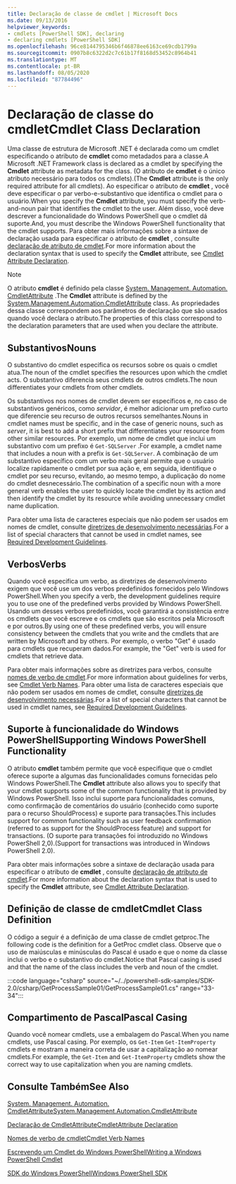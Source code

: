 ```yaml
---
title: Declaração de classe de cmdlet | Microsoft Docs
ms.date: 09/13/2016
helpviewer_keywords:
- cmdlets [PowerShell SDK], declaring
- declaring cmdlets [PowerShell SDK]
ms.openlocfilehash: 96ce8144795346b6f46878ee6163ce69cdb1799a
ms.sourcegitcommit: 0907b8c6322d2c7c61b17f8168d53452c8964b41
ms.translationtype: MT
ms.contentlocale: pt-BR
ms.lasthandoff: 08/05/2020
ms.locfileid: "87784496"
---
```

# <a name="cmdlet-class-declaration"></a><span data-ttu-id="7ca67-102">Declaração de classe do cmdlet</span><span class="sxs-lookup"><span data-stu-id="7ca67-102">Cmdlet Class Declaration</span></span>

<span data-ttu-id="7ca67-103">Uma classe de estrutura de Microsoft .NET é declarada como um cmdlet especificando o atributo de **cmdlet** como metadados para a classe.</span><span class="sxs-lookup"><span data-stu-id="7ca67-103">A Microsoft .NET Framework class is declared as a cmdlet by specifying the **Cmdlet** attribute as metadata for the class.</span></span> <span data-ttu-id="7ca67-104">(O atributo de **cmdlet** é o único atributo necessário para todos os cmdlets).</span><span class="sxs-lookup"><span data-stu-id="7ca67-104">(The **Cmdlet** attribute is the only required attribute for all cmdlets).</span></span>
<span data-ttu-id="7ca67-105">Ao especificar o atributo de **cmdlet** , você deve especificar o par verbo-e-substantivo que identifica o cmdlet para o usuário.</span><span class="sxs-lookup"><span data-stu-id="7ca67-105">When you specify the **Cmdlet** attribute, you must specify the verb-and-noun pair that identifies the cmdlet to the user.</span></span> <span data-ttu-id="7ca67-106">Além disso, você deve descrever a funcionalidade do Windows PowerShell que o cmdlet dá suporte.</span><span class="sxs-lookup"><span data-stu-id="7ca67-106">And, you must describe the Windows PowerShell functionality that the cmdlet supports.</span></span> <span data-ttu-id="7ca67-107">Para obter mais informações sobre a sintaxe de declaração usada para especificar o atributo de **cmdlet** , consulte [declaração de atributo de cmdlet](./cmdlet-attribute-declaration.md).</span><span class="sxs-lookup"><span data-stu-id="7ca67-107">For more information about the declaration syntax that is used to specify the **Cmdlet** attribute, see [Cmdlet Attribute Declaration](./cmdlet-attribute-declaration.md).</span></span>

> [!NOTE]
> <span data-ttu-id="7ca67-108">O atributo **cmdlet** é definido pela classe [System. Management. Automation. CmdletAttribute](/dotnet/api/System.Management.Automation.CmdletAttribute) .</span><span class="sxs-lookup"><span data-stu-id="7ca67-108">The **Cmdlet** attribute is defined by the [System.Management.Automation.CmdletAttribute](/dotnet/api/System.Management.Automation.CmdletAttribute) class.</span></span> <span data-ttu-id="7ca67-109">As propriedades dessa classe correspondem aos parâmetros de declaração que são usados quando você declara o atributo.</span><span class="sxs-lookup"><span data-stu-id="7ca67-109">The properties of this class correspond to the declaration parameters that are used when you declare the attribute.</span></span>

## <a name="nouns"></a><span data-ttu-id="7ca67-110">Substantivos</span><span class="sxs-lookup"><span data-stu-id="7ca67-110">Nouns</span></span>

<span data-ttu-id="7ca67-111">O substantivo do cmdlet especifica os recursos sobre os quais o cmdlet atua.</span><span class="sxs-lookup"><span data-stu-id="7ca67-111">The noun of the cmdlet specifies the resources upon which the cmdlet acts.</span></span> <span data-ttu-id="7ca67-112">O substantivo diferencia seus cmdlets de outros cmdlets.</span><span class="sxs-lookup"><span data-stu-id="7ca67-112">The noun differentiates your cmdlets from other cmdlets.</span></span>

<span data-ttu-id="7ca67-113">Os substantivos nos nomes de cmdlet devem ser específicos e, no caso de substantivos genéricos, como *servidor*, é melhor adicionar um prefixo curto que diferencie seu recurso de outros recursos semelhantes.</span><span class="sxs-lookup"><span data-stu-id="7ca67-113">Nouns in cmdlet names must be specific, and in the case of generic nouns, such as *server*, it is best to add a short prefix that differentiates your resource from other similar resources.</span></span> <span data-ttu-id="7ca67-114">Por exemplo, um nome de cmdlet que inclui um substantivo com um prefixo é `Get-SQLServer` .</span><span class="sxs-lookup"><span data-stu-id="7ca67-114">For example, a cmdlet name that includes a noun with a prefix is `Get-SQLServer`.</span></span> <span data-ttu-id="7ca67-115">A combinação de um substantivo específico com um verbo mais geral permite que o usuário localize rapidamente o cmdlet por sua ação e, em seguida, identifique o cmdlet por seu recurso, evitando, ao mesmo tempo, a duplicação do nome do cmdlet desnecessário.</span><span class="sxs-lookup"><span data-stu-id="7ca67-115">The combination of a specific noun with a more general verb enables the user to quickly locate the cmdlet by its action and then identify the cmdlet by its resource while avoiding unnecessary cmdlet name duplication.</span></span>

<span data-ttu-id="7ca67-116">Para obter uma lista de caracteres especiais que não podem ser usados em nomes de cmdlet, consulte [diretrizes de desenvolvimento necessárias](./required-development-guidelines.md).</span><span class="sxs-lookup"><span data-stu-id="7ca67-116">For a list of special characters that cannot be used in cmdlet names, see [Required Development Guidelines](./required-development-guidelines.md).</span></span>

## <a name="verbs"></a><span data-ttu-id="7ca67-117">Verbos</span><span class="sxs-lookup"><span data-stu-id="7ca67-117">Verbs</span></span>

<span data-ttu-id="7ca67-118">Quando você especifica um verbo, as diretrizes de desenvolvimento exigem que você use um dos verbos predefinidos fornecidos pelo Windows PowerShell.</span><span class="sxs-lookup"><span data-stu-id="7ca67-118">When you specify a verb, the development guidelines require you to use one of the predefined verbs provided by Windows PowerShell.</span></span> <span data-ttu-id="7ca67-119">Usando um desses verbos predefinidos, você garantirá a consistência entre os cmdlets que você escreve e os cmdlets que são escritos pela Microsoft e por outros.</span><span class="sxs-lookup"><span data-stu-id="7ca67-119">By using one of these predefined verbs, you will ensure consistency between the cmdlets that you write and the cmdlets that are written by Microsoft and by others.</span></span> <span data-ttu-id="7ca67-120">Por exemplo, o verbo "Get" é usado para cmdlets que recuperam dados.</span><span class="sxs-lookup"><span data-stu-id="7ca67-120">For example, the "Get" verb is used for cmdlets that retrieve data.</span></span>

<span data-ttu-id="7ca67-121">Para obter mais informações sobre as diretrizes para verbos, consulte [nomes de verbo de cmdlet](./approved-verbs-for-windows-powershell-commands.md).</span><span class="sxs-lookup"><span data-stu-id="7ca67-121">For more information about guidelines for verbs, see [Cmdlet Verb Names](./approved-verbs-for-windows-powershell-commands.md).</span></span> <span data-ttu-id="7ca67-122">Para obter uma lista de caracteres especiais que não podem ser usados em nomes de cmdlet, consulte [diretrizes de desenvolvimento necessárias](./required-development-guidelines.md).</span><span class="sxs-lookup"><span data-stu-id="7ca67-122">For a list of special characters that cannot be used in cmdlet names, see [Required Development Guidelines](./required-development-guidelines.md).</span></span>

## <a name="supporting-windows-powershell-functionality"></a><span data-ttu-id="7ca67-123">Suporte à funcionalidade do Windows PowerShell</span><span class="sxs-lookup"><span data-stu-id="7ca67-123">Supporting Windows PowerShell Functionality</span></span>

<span data-ttu-id="7ca67-124">O atributo **cmdlet** também permite que você especifique que o cmdlet oferece suporte a algumas das funcionalidades comuns fornecidas pelo Windows PowerShell.</span><span class="sxs-lookup"><span data-stu-id="7ca67-124">The **Cmdlet** attribute also allows you to specify that your cmdlet supports some of the common functionality that is provided by Windows PowerShell.</span></span> <span data-ttu-id="7ca67-125">Isso inclui suporte para funcionalidades comuns, como confirmação de comentários do usuário (conhecido como suporte para o recurso ShouldProcess) e suporte para transações.</span><span class="sxs-lookup"><span data-stu-id="7ca67-125">This includes support for common functionality such as user feedback confirmation (referred to as support for the ShouldProcess feature) and support for transactions.</span></span> <span data-ttu-id="7ca67-126">(O suporte para transações foi introduzido no Windows PowerShell 2,0).</span><span class="sxs-lookup"><span data-stu-id="7ca67-126">(Support for transactions was introduced in Windows PowerShell 2.0).</span></span>

<span data-ttu-id="7ca67-127">Para obter mais informações sobre a sintaxe de declaração usada para especificar o atributo de **cmdlet** , consulte [declaração de atributo de cmdlet](./cmdlet-attribute-declaration.md).</span><span class="sxs-lookup"><span data-stu-id="7ca67-127">For more information about the declaration syntax that is used to specify the **Cmdlet** attribute, see [Cmdlet Attribute Declaration](./cmdlet-attribute-declaration.md).</span></span>

## <a name="cmdlet-class-definition"></a><span data-ttu-id="7ca67-128">Definição de classe de cmdlet</span><span class="sxs-lookup"><span data-stu-id="7ca67-128">Cmdlet Class Definition</span></span>

<span data-ttu-id="7ca67-129">O código a seguir é a definição de uma classe de cmdlet getproc.</span><span class="sxs-lookup"><span data-stu-id="7ca67-129">The following code is the definition for a GetProc cmdlet class.</span></span> <span data-ttu-id="7ca67-130">Observe que o uso de maiúsculas e minúsculas do Pascal é usado e que o nome da classe inclui o verbo e o substantivo do cmdlet.</span><span class="sxs-lookup"><span data-stu-id="7ca67-130">Notice that Pascal casing is used and that the name of the class includes the verb and noun of the cmdlet.</span></span>

:::code language="csharp" source="~/../powershell-sdk-samples/SDK-2.0/csharp/GetProcessSample01/GetProcessSample01.cs" range="33-34":::

## <a name="pascal-casing"></a><span data-ttu-id="7ca67-131">Compartimento de Pascal</span><span class="sxs-lookup"><span data-stu-id="7ca67-131">Pascal Casing</span></span>

<span data-ttu-id="7ca67-132">Quando você nomear cmdlets, use a embalagem do Pascal.</span><span class="sxs-lookup"><span data-stu-id="7ca67-132">When you name cmdlets, use Pascal casing.</span></span> <span data-ttu-id="7ca67-133">Por exemplo, os `Get-Item` `Get-ItemProperty` cmdlets e mostram a maneira correta de usar a capitalização ao nomear cmdlets.</span><span class="sxs-lookup"><span data-stu-id="7ca67-133">For example, the `Get-Item` and `Get-ItemProperty` cmdlets show the correct way to use capitalization when you are naming cmdlets.</span></span>

## <a name="see-also"></a><span data-ttu-id="7ca67-134">Consulte Também</span><span class="sxs-lookup"><span data-stu-id="7ca67-134">See Also</span></span>

[<span data-ttu-id="7ca67-135">System. Management. Automation. CmdletAttribute</span><span class="sxs-lookup"><span data-stu-id="7ca67-135">System.Management.Automation.CmdletAttribute</span></span>](/dotnet/api/System.Management.Automation.CmdletAttribute)

[<span data-ttu-id="7ca67-136">Declaração de CmdletAttribute</span><span class="sxs-lookup"><span data-stu-id="7ca67-136">CmdletAttribute Declaration</span></span>](./cmdlet-attribute-declaration.md)

[<span data-ttu-id="7ca67-137">Nomes de verbo de cmdlet</span><span class="sxs-lookup"><span data-stu-id="7ca67-137">Cmdlet Verb Names</span></span>](./approved-verbs-for-windows-powershell-commands.md)

[<span data-ttu-id="7ca67-138">Escrevendo um Cmdlet do Windows PowerShell</span><span class="sxs-lookup"><span data-stu-id="7ca67-138">Writing a Windows PowerShell Cmdlet</span></span>](./writing-a-windows-powershell-cmdlet.md)

[<span data-ttu-id="7ca67-139">SDK do Windows PowerShell</span><span class="sxs-lookup"><span data-stu-id="7ca67-139">Windows PowerShell SDK</span></span>](../windows-powershell-reference.md)
